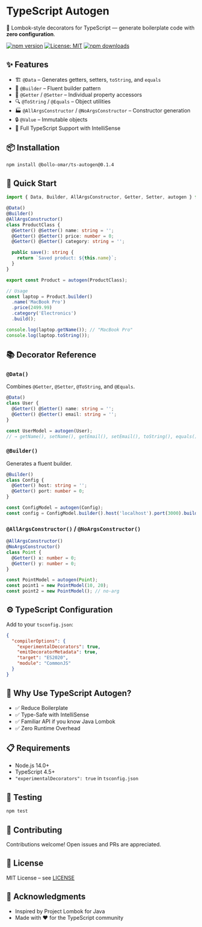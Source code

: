 # TypeScript Autogen

🚀 Lombok-style decorators for TypeScript — generate boilerplate code with **zero configuration**.

[![npm version](https://img.shields.io/npm/v/@bollo-omar/ts-autogen.svg?style=flat-square)](https://www.npmjs.com/package/@bollo-omar/ts-autogen)
[![License: MIT](https://img.shields.io/badge/License-MIT-yellow.svg)](LICENSE)
[![npm downloads](https://img.shields.io/npm/dm/@bollo-omar/ts-autogen.svg)](https://www.npmjs.com/package/@bollo-omar/ts-autogen)

## ✨ Features

- 🏗️ `@Data` – Generates getters, setters, `toString`, and `equals`
- 🔧 `@Builder` – Fluent builder pattern
- 📝 `@Getter` / `@Setter` – Individual property accessors
- 🔍 `@ToString` / `@Equals` – Object utilities
- 🏭 `@AllArgsConstructor` / `@NoArgsConstructor` – Constructor generation
- 🔒 `@Value` – Immutable objects
- 🎯 Full TypeScript Support with IntelliSense

## 📦 Installation

```bash
npm install @bollo-omar/ts-autogen@0.1.4
```

## 🚀 Quick Start

```typescript
import { Data, Builder, AllArgsConstructor, Getter, Setter, autogen } from '@bollo-omar/ts-autogen';

@Data()
@Builder()
@AllArgsConstructor()
class ProductClass {
  @Getter() @Setter() name: string = '';
  @Getter() @Setter() price: number = 0;
  @Getter() @Setter() category: string = '';

  public save(): string {
    return `Saved product: ${this.name}`;
  }
}

export const Product = autogen(ProductClass);

// Usage
const laptop = Product.builder()
  .name('MacBook Pro')
  .price(2499.99)
  .category('Electronics')
  .build();

console.log(laptop.getName()); // "MacBook Pro"
console.log(laptop.toString());
```

## 📚 Decorator Reference

### `@Data()`
Combines `@Getter`, `@Setter`, `@ToString`, and `@Equals`.

```typescript
@Data()
class User {
  @Getter() @Setter() name: string = '';
  @Getter() @Setter() email: string = '';
}

const UserModel = autogen(User);
// → getName(), setName(), getEmail(), setEmail(), toString(), equals()
```

### `@Builder()`
Generates a fluent builder.

```typescript
@Builder()
class Config {
  @Getter() host: string = '';
  @Getter() port: number = 0;
}

const ConfigModel = autogen(Config);
const config = ConfigModel.builder().host('localhost').port(3000).build();
```

### `@AllArgsConstructor()` / `@NoArgsConstructor()`

```typescript
@AllArgsConstructor()
@NoArgsConstructor()
class Point {
  @Getter() x: number = 0;
  @Getter() y: number = 0;
}

const PointModel = autogen(Point);
const point1 = new PointModel(10, 20);
const point2 = new PointModel(); // no-arg
```

## ⚙️ TypeScript Configuration

Add to your `tsconfig.json`:

```json
{
  "compilerOptions": {
    "experimentalDecorators": true,
    "emitDecoratorMetadata": true,
    "target": "ES2020",
    "module": "CommonJS"
  }
}
```

## 🎯 Why Use TypeScript Autogen?

- ✅ Reduce Boilerplate
- ✅ Type-Safe with IntelliSense
- ✅ Familiar API if you know Java Lombok
- ✅ Zero Runtime Overhead

## 📋 Requirements

- Node.js 14.0+
- TypeScript 4.5+
- `"experimentalDecorators": true` in `tsconfig.json`

## 🧪 Testing

```bash
npm test
```

## 🤝 Contributing

Contributions welcome! Open issues and PRs are appreciated.

## 📄 License

MIT License – see [LICENSE](LICENSE)

## 🙏 Acknowledgments

- Inspired by Project Lombok for Java
- Made with ❤️ for the TypeScript community
